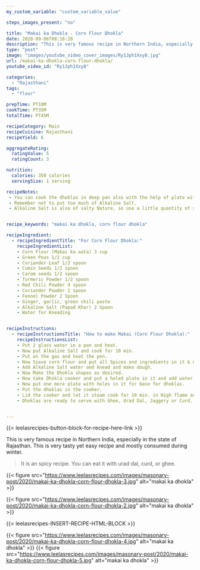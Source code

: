 ```yaml
---
my_custom_variable: "custom_variable_value"

steps_images_present: "no"

title: "Makai ka Dhokla - Corn Flour Dhokla"
date: 2020-09-06T08:16:20
description: "This is very famous recipe in Northern India, especially in the state of Rajasthan. This is very tasty yet easy recipe and mostly consumed in winter. "
type: "post"
image: "images/youtube_video_cover_images/Ry1Jph1Xxy8.jpg"
url: /makai-ka-dhokla-corn-flour-dhokla/
youtube_video_id: "Ry1Jph1Xxy8"

categories: 
  - "Rajasthani"
tags:
  - "flour"

prepTime: PT10M
cookTime: PT35M
totalTime: PT45M

recipeCategory: Main
recipeCuisine: Rajasthani
recipeYield: 6

aggregateRating:
  ratingValue: 5
  ratingCount: 3

nutrition:
  calories: 350 calories
  servingSize: 1 serving

recipeNotes: 
 - You can cook the dhoklas in deep pan also with the help of plate with holes in it.
 - Remember not to put too much of Alkaline Salt.
 - Alkaline Salt is also of salty Nature, so use a little quantity of salt in Dhoklas.


recipe_keywords: "makai ka dhokla, corn flour dhokla"

recipeIngredient:
  - recipeIngredientTitle: "For Corn Flour Dhokla:"
    recipeIngredientList: 
    - Corn Flour (Makai ka aata) 3 cup
    - Green Peas 1/2 cup
    - Coriander Leaf 1/2 spoon
    - Cumin Seeds 1/2 spoon
    - Carom seeds 1/2 spoon
    - Turmeric Powder 1/2 spoon
    - Red Chili Powder 4 spoon
    - Coriander Powder 1 spoon
    - Fennel Powder 2 Spoon 
    - Ginger, garlic, green chili paste
    - Alkaline Salt (Papad Khar) 2 Spoon 
    - Water for Kneading


recipeInstructions:
  - recipeInstructionsTitle: "How to make Makai (Corn Flour Dhokla):"
    recipeInstructionsList:
    - Put 2 glass water in a pan and heat.
    - Now put Alkaline Salt and cook for 10 min.
    - Put on the gas and heat the pen.
    - Now Sieve corn flour and put all Spices and ingredients in it & mix well.
    - Add Alkaline Salt water and knead and make dough.
    - Now Make the Dhokla shapes as desired.
    - Now take Dhokla cooker and put a holed plate in it and add water in the cooker d boil water.
    - Now put one more plate with holes in it for base for dhoklas.
    - Put the dhoklas in the cooker.
    - Lid the cooker and let it steam cook for 10 min. in High flame and 20 min. in medium flame.
    - Dhoklas are ready to serve with Ghee, Urad Dal, Jaggery or Curd.


---
```


{{< leelasrecipes-button-block-for-recipe-here-link >}}

This is very famous recipe in Northern India, especially in the state of Rajasthan. This is very tasty yet easy recipe and mostly consumed during winter. 

> It is an spicy recipe. You can eat it with urad dal, curd, or ghee.


{{< figure src="https://www.leelasrecipes.com/images/masonary-post/2020/makai-ka-dhokla-corn-flour-dhokla-3.jpg" alt="makai ka dhokla" >}}


{{< figure src="https://www.leelasrecipes.com/images/masonary-post/2020/makai-ka-dhokla-corn-flour-dhokla-2.jpg" alt="makai ka dhokla" >}}


{{< leelasrecipes-INSERT-RECIPE-HTML-BLOCK >}}

{{< figure src="https://www.leelasrecipes.com/images/masonary-post/2020/makai-ka-dhokla-corn-flour-dhokla-4.jpg" alt="makai ka dhokla" >}}
{{< figure src="https://www.leelasrecipes.com/images/masonary-post/2020/makai-ka-dhokla-corn-flour-dhokla-5.jpg" alt="makai ka dhokla" >}}

